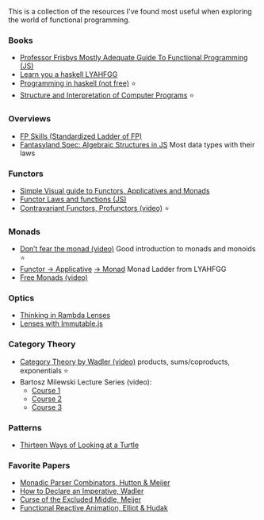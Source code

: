 This is a collection of the resources I've found most useful when exploring the world of functional programming.

### Books
* [Professor Frisbys Mostly Adequate Guide To Functional Programming (JS)](https://drboolean.gitbooks.io/mostly-adequate-guide/content/)
* [Learn you a haskell LYAHFGG](http://learnyouahaskell.com/chapters)
* [Programming in haskell (not free)](http://www.cs.nott.ac.uk/~pszgmh/pih.html) :star:
* [Structure and Interpretation of Computer Programs](http://sarabander.github.io/sicp/html/) :star:

### Overviews
* [FP Skills (Standardized Ladder of FP)](http://lambdaconf.us/downloads/documents/lambdaconf_slfp.pdf)
* [Fantasyland Spec: Algebraic Structures in JS](https://github.com/fantasyland/fantasy-land) Most data types with their laws

### Functors
* [Simple Visual guide to Functors, Applicatives and Monads](http://adit.io/posts/2013-04-17-functors,_applicatives,_and_monads_in_pictures.html)
* [Functor Laws and functions (JS)](https://github.com/fantasyland/fantasy-land#functor)
* [Contravariant Functors, Profunctors (video)](https://www.youtube.com/watch?v=JZPXzJ5tp9w) :star:

### Monads
* [Don’t fear the monad (video)](https://www.youtube.com/watch?v=ZhuHCtR3xq8)	Good introduction to monads and monoids :star:
* [Functor → Applicative](http://learnyouahaskell.com/functors-applicative-functors-and-monoids) [→ Monad](http://learnyouahaskell.com/a-fistful-of-monads) Monad Ladder from LYAHFGG
* [Free Monads (video)](https://www.youtube.com/watch?v=M258zVn4m2M)

### Optics
* [Thinking in Rambda Lenses](http://randycoulman.com/blog/2016/07/12/thinking-in-ramda-lenses/)
* [Lenses with Immutable.js](https://medium.com/@drboolean/lenses-with-immutable-js-9bda85674780#.hnl83mguq)

### Category Theory
* [Category Theory by Wadler (video)](https://www.youtube.com/watch?v=V10hzjgoklA) products, sums/coproducts, exponentials :star:
* Bartosz Milewski Lecture Series (video):
  * [Course 1](https://www.youtube.com/watch?v=I8LbkfSSR58&list=PLbgaMIhjbmEnaH_LTkxLI7FMa2HsnawM_)
  * [Course 2](https://www.youtube.com/watch?v=3XTQSx1A3x8&list=PLbgaMIhjbmElia1eCEZNvsVscFef9m0dm)
  * [Course 3](https://www.youtube.com/watch?v=F5uEpKwHqdk&list=PLbgaMIhjbmEn64WVX4B08B4h2rOtueWIL)

### Patterns
* [Thirteen Ways of Looking at a Turtle](https://www.youtube.com/watch?v=AG3KuqDbmhM)

### Favorite Papers
* [Monadic Parser Combinators, Hutton & Meijer](http://unpetitaccident.com/pub/compeng/languages/Haskell/monparsing.pdf)
* [How to Declare an Imperative, Wadler](http://citeseerx.ist.psu.edu/viewdoc/download?doi=10.1.1.91.3579&rep=rep1&type=pdf)
* [Curse of the Excluded Middle, Meijer](http://citeseerx.ist.psu.edu/viewdoc/download?doi=10.1.1.644.5182&rep=rep1&type=pdf)
* [Functional Reactive Animation, Elliot & Hudak](http://citeseerx.ist.psu.edu/viewdoc/download?doi=10.1.1.701.930&rep=rep1&type=pdf)
